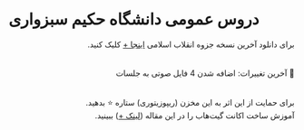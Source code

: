 # دروس عمومی دانشگاه حکیم سبزواری

<div dir=rtl>
<!-- من با اینکه این محتوا را نوشتم اما این به این معنی نیست که عقاید من این چنین است -->
برای دانلود آخرین نسخه جزوه انقلاب اسلامی
  <a href='https://github.com/EnAnsari/general-courses-hsu/releases/download/1.0.1/revolution.pdf'>اینجا +<a/>
    کلیک کنید.
<br><br><br>
    🚀 آخرین تغییرات: اضافه شدن 4 فایل صوتی به جلسات
<br><br><br>
برای حمایت از این اثر به این مخزن (ریپوزیتوری) ستاره ⭐ بدهید.
<br>
آموزش ساخت اکانت گیت‌هاب را در این مقاله (<a href="https://vrgl.ir/hGsW9">لینک +</a>) ببینید.
</div>
